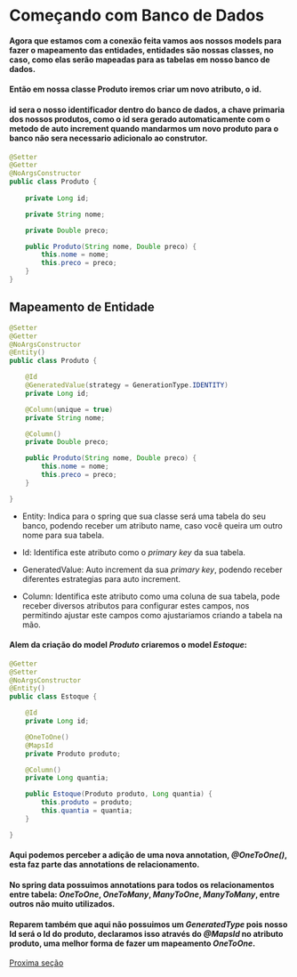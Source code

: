 # Começando com Banco de Dados

#### Agora que estamos com a conexão feita vamos aos nossos models para fazer o mapeamento das entidades, entidades são nossas classes, no caso, como elas serão mapeadas para as tabelas em nosso banco de dados.

#### Então em nossa classe Produto iremos criar um novo atributo, o id.

#### id sera o nosso identificador dentro do banco de dados, a chave primaria dos nossos produtos, como o id sera gerado automaticamente com o metodo de auto increment quando mandarmos um novo produto para o banco não sera necessario adicionalo ao construtor.
```java
@Setter
@Getter
@NoArgsConstructor
public class Produto {
    
    private Long id;

    private String nome;

    private Double preco;

    public Produto(String nome, Double preco) {
		this.nome = nome;
		this.preco = preco;
	}
}
```

## Mapeamento de Entidade
```java
@Setter
@Getter
@NoArgsConstructor
@Entity()
public class Produto {

	@Id
	@GeneratedValue(strategy = GenerationType.IDENTITY)
	private Long id;

	@Column(unique = true)
	private String nome;

	@Column()
	private Double preco;

	public Produto(String nome, Double preco) {
		this.nome = nome;
		this.preco = preco;
	}

}
```
* Entity: Indica para o spring que sua classe será uma tabela do seu banco, podendo receber um atributo name, caso você queira um outro nome para sua tabela.

* Id: Identifica este atributo como o _primary key_ da sua tabela.
* GeneratedValue: Auto increment da sua _primary key_, podendo receber diferentes estrategias para auto increment.

* Column: Identifica este atributo como uma coluna de sua tabela, pode receber diversos atributos para configurar estes campos, nos permitindo ajustar este campos como ajustariamos criando a tabela na mão.

#### Alem da criação do model _Produto_ criaremos o model _Estoque_:
```java
@Getter
@Setter
@NoArgsConstructor
@Entity()
public class Estoque {

	@Id
	private Long id;

	@OneToOne()
    @MapsId
	private Produto produto;

	@Column()
	private Long quantia;

	public Estoque(Produto produto, Long quantia) {
		this.produto = produto;
		this.quantia = quantia;
	}

}
```
#### Aqui podemos perceber a adição de uma nova annotation, _@OneToOne()_, esta faz parte das annotations de relacionamento.
#### No spring data possuimos annotations para todos os relacionamentos entre tabela: _OneToOne_, _OneToMany_, _ManyToOne_, _ManyToMany_, entre outros não muito utilizados.

#### Reparem também que aqui não possuimos um _GeneratedType_ pois nosso Id será o Id do produto, declaramos isso através do _@MapsId_ no atributo produto, uma melhor forma de fazer um mapeamento _OneToOne_.

[Proxima seção](./repository.md)